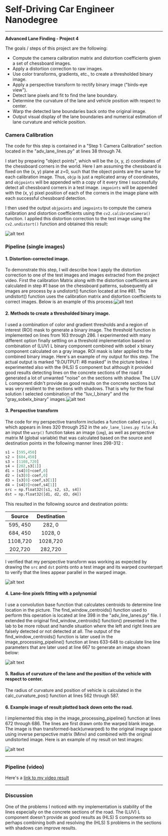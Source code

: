 # Self-Driving Car Engineer Nanodegree

------

**Advanced Lane Finding - Project 4**

The goals / steps of this project are the following:

* Compute the camera calibration matrix and distortion coefficients given a set of chessboard images.
* Apply a distortion correction to raw images.
* Use color transforms, gradients, etc., to create a thresholded binary image.
* Apply a perspective transform to rectify binary image ("birds-eye view").
* Detect lane pixels and fit to find the lane boundary.
* Determine the curvature of the lane and vehicle position with respect to center.
* Warp the detected lane boundaries back onto the original image.
* Output visual display of the lane boundaries and numerical estimation of lane curvature and vehicle position.

[//]: # "Image References"

[image1]: ./examples/undistort_output.jpg "Undistorted"
[image2]: ./examples/test1.jpg "Road Transformed"
[image3]: ./examples/binary_combo_example.jpg "Binary Example"
[image4]: ./examples/warped_straight_lines.jpg "Warp Example"
[image5]: ./examples/color_fit_lines.jpg "Fit Visual"
[image6]: ./examples/example_output.jpg "Output"
[video1]: ./project_video.mp4 "Video"

### 

### Camera Calibration

The code for this step is contained in a "Step 1: Camera Calibration" section  located in the "adv_lane_lines.py"  at lines 38 through 74.

I start by preparing "object points", which will be the (x, y, z) coordinates of the chessboard corners in the world. Here I am assuming the chessboard is fixed on the (x, y) plane at z=0, such that the object points are the same for each calibration image.  Thus, `objp` is just a replicated array of coordinates, and `objpoints` will be appended with a copy of it every time I successfully detect all chessboard corners in a test image.  `imgpoints` will be appended with the (x, y) pixel position of each of the corners in the image plane with each successful chessboard detection.  

I then used the output `objpoints` and `imgpoints` to compute the camera calibration and distortion coefficients using the `cv2.calibrateCamera()` function.  I applied this distortion correction to the test image using the `cv2.undistort()` function and obtained this result: 

![alt text][image1]

### Pipeline (single images)

#### 1. Distortion-corrected image.

To demonstrate this step, I will describe how I apply the distortion correction to one of the test images and images extracted from the project video. First the calibration Matrix along with the distortion coefficients are calculated in step #1 base on the chessboard patterns, subsequently all images are process by a undistort() function located at line  #81. The  undistort() function uses the calibration matrix  and distortion coefficients to correct images. Below is an example of this process:![alt text][image2]

#### 2. Methods to create a thresholded binary image. 

I used a combination of color and gradient thresholds and a region of interest (ROI) mask to generate a binary image. The threshold function in implemented on lines from 163 through 286. I experimented with many different option finally settling on a threshold implementation based on combination of (LUV) L binary component combined with  sobel x binary component calculated on a gray image. ROI mask is later applied to the combined binary image.  Here's an example of my output for this step. The actual output is marked "9.OUTPUT: #8 masked" in the picture below. I experimented also with the (HLS) S component but although it provided good results detecting lines on the concrete sections of the road it generated a lot of unwanted "noise" on the sections with shadow. The LUV L component didn't provide as good results on the concrete sections but was very resilient to the sections with shadows. That is why for the final solution I selected combination of the "luv_l_binary" and  the "gray_sobelx_binary" images.![alt text][image3]

#### 3. Perspective transform

The code for my perspective transform includes a function called `warp()`, which appears in lines 320 through 252 in the `adv_lane_lines.py file.`As an input the `warp()` function takes an image (`img`), as well as perspective matrix M (global variable) that was calculated based on the source and destination points in the following manner lines 298-312 :

```python
s1 = [595,450]
s2 = [684,450]
s3 = [1108,720]
s4 = [202,s3[1]]
d1 = [s4[0]+coef,0]
d2 = [s3[0]-coef,0]
d3 = [s3[0]-coef,s3[1]]
d4 = [s4[0]+coef,s4[1]]
src = np.float32([s1, s2, s3, s4])
dst = np.float32([d1, d2, d3, d4])
```

This resulted in the following source and destination points:

|  Source  | Destination |
| :------: | :---------: |
| 595, 450 |   282, 0    |
| 684, 450 |   1028, 0   |
| 1108,720 |  1028,720   |
| 202,720  |   282,720   |

I verified that my perspective transform was working as expected by drawing the `src` and `dst` points onto a test image and its warped counterpart to verify that the lines appear parallel in the warped image.

![alt text][image4]

#### 4. Lane-line pixels fitting with a polynomial

I use a convolution base function that calculates centroids to determine line location in the picture. The find_window_centroids() function used to perform this operation is located at line 398 in the "adv_line_lanes.py" file. I extended the original find_window_centroids() function() presented in the lab to be more robust and handle situation where the left and right lines are falsely detected or not detected at all. The output of the find_window_centroids() function is later used in the image_processing_pipeline() function at lines 633-648  to calculate line line parameters that are later used at line 667 to generate an image shown below:

![alt text][image5]

#### 5. Radius of curvature of the lane and the position of the vehicle with respect to center.

The radius of curvature and position of vehicle is calculated in the calc_curvature_pos() function at lines 562 through 587.

#### 6. Example image of result plotted back down onto the road.

I implemented this step in  the image_processing_pipeline() function at lines 672 through 686. The lines are first drawn onto  the warped blank image. The image is than transformed-back(unwarped) to the original image space using inverse perspective matrix (Minv) and combined with the original undistorted image. Here is an example of my result on test images:

![alt text][image6]

---

### Pipeline (video)

Here's a [link to my video result](./project_video_out.mp4)

---

### Discussion

One of the problems I noticed with my implementation is stability of the lines especially on the concrete sections of the road. The (LUV) L component doesn't provide as good results as (HLS) S components so perhaps combining both and resolving the (HLS) S problems in the sections with shadows can improve results.
